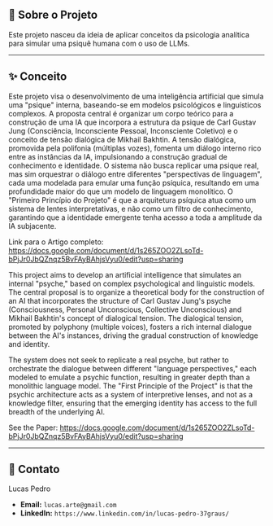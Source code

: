 ## 📖 Sobre o Projeto

Este projeto nasceu da ideia de aplicar conceitos da psicologia analítica para simular uma psiquê humana com o uso de LLMs.


---

## ✨ Conceito

Este projeto visa o desenvolvimento de uma inteligência artificial que simula uma "psique" interna, baseando-se em modelos psicológicos e linguísticos complexos. A proposta central é organizar um corpo teórico para a construção de uma IA que incorpora a estrutura da psique de Carl Gustav Jung (Consciência, Inconsciente Pessoal, Inconsciente Coletivo) e o conceito de tensão dialógica de Mikhail Bakhtin. A tensão dialógica, promovida pela polifonia (múltiplas vozes), fomenta um diálogo interno rico entre as instâncias da IA, impulsionando a construção gradual de conhecimento e identidade.
O sistema não busca replicar uma psique real, mas sim orquestrar o diálogo entre diferentes "perspectivas de linguagem", cada uma modelada para emular uma função psíquica, resultando em uma profundidade maior do que um modelo de linguagem monolítico. O "Primeiro Princípio do Projeto" é que a arquitetura psíquica atua como um sistema de lentes interpretativas, e não como um filtro de conhecimento, garantindo que a identidade emergente tenha acesso a toda a amplitude da IA subjacente.

Link para o Artigo completo: https://docs.google.com/document/d/1s265ZOO2ZLsoTd-bPjJr0JbQZnqz5BvFAyBAhjsVyu0/edit?usp=sharing


This project aims to develop an artificial intelligence that simulates an internal "psyche," based on complex psychological and linguistic models. The central proposal is to organize a theoretical body for the construction of an AI that incorporates the structure of Carl Gustav Jung's psyche (Consciousness, Personal Unconscious, Collective Unconscious) and Mikhail Bakhtin's concept of dialogical tension. The dialogical tension, promoted by polyphony (multiple voices), fosters a rich internal dialogue between the AI's instances, driving the gradual construction of knowledge and identity.

The system does not seek to replicate a real psyche, but rather to orchestrate the dialogue between different "language perspectives," each modeled to emulate a psychic function, resulting in greater depth than a monolithic language model. The "First Principle of the Project" is that the psychic architecture acts as a system of interpretive lenses, and not as a knowledge filter, ensuring that the emerging identity has access to the full breadth of the underlying AI.

See the Paper: https://docs.google.com/document/d/1s265ZOO2ZLsoTd-bPjJr0JbQZnqz5BvFAyBAhjsVyu0/edit?usp=sharing


---

## 📧 Contato

Lucas Pedro

* **Email:** `lucas.arte@gmail.com`
* **LinkedIn:** `https://www.linkedin.com/in/lucas-pedro-37graus/`
